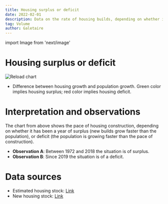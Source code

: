 ```yaml
---
title: Housing surplus or deficit
date: 2022-02-01
description: Data on the rate of housing builds, depending on whether it has been a year of surplus (rate of construction increases faster than population growth) or deficit (the population is growing faster than the rate of construction).
tag: Volume
author: Galetaire
---
```


import Image from 'next/image'

# Housing surplus or deficit

![Reload chart](/images/difhabitatges.png)

- Difference between housing growth and population growth. Green color implies housing surplus; red color implies housing deficit.

# Interpretation and observations

The chart from above shows the pace of housing construction, depending on whether it has been a year of surplus (new builds grow faster than the population), or deficit (the population is growing faster than the pace of construction).

- **Observation A**: Between 1972 and 2018 the situation is of surplus.
- **Observation B**: Since 2019 the situation is of a deficit.

# Data sources

- Estimated housing stock: [Link](https://apps.fomento.gob.es/BoletinOnline2/?nivel=2&orden=33000000)
- New housing stock: [Link](https://www.mitma.gob.es/informacion-para-el-ciudadano/informacion-estadistica/vivienda-y-actuaciones-urbanas/estadisticas/stock-de-vivienda-nueva/estadisticas-sobre-stock-de-vivienda-nueva)
